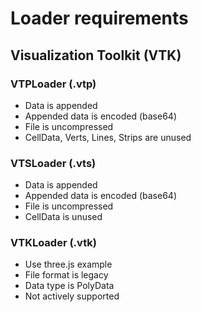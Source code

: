 # Loader requirements
## Visualization Toolkit (VTK)
### VTPLoader (.vtp)
- Data is appended
- Appended data is encoded (base64)
- File is uncompressed
- CellData, Verts, Lines, Strips are unused

### VTSLoader (.vts)
- Data is appended
- Appended data is encoded (base64)
- File is uncompressed
- CellData is unused

### VTKLoader (.vtk)
- Use three.js example
- File format is legacy
- Data type is PolyData
- Not actively supported